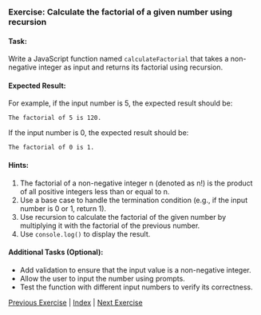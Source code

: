 ### Exercise: Calculate the factorial of a given number using recursion

#### Task:
Write a JavaScript function named `calculateFactorial` that takes a non-negative integer as input and returns its factorial using recursion.

#### Expected Result:
For example, if the input number is 5, the expected result should be:
```
The factorial of 5 is 120.
```
If the input number is 0, the expected result should be:
```
The factorial of 0 is 1.
```

#### Hints:
1. The factorial of a non-negative integer n (denoted as n!) is the product of all positive integers less than or equal to n.
2. Use a base case to handle the termination condition (e.g., if the input number is 0 or 1, return 1).
3. Use recursion to calculate the factorial of the given number by multiplying it with the factorial of the previous number.
4. Use `console.log()` to display the result.

#### Additional Tasks (Optional):
- Add validation to ensure that the input value is a non-negative integer.
- Allow the user to input the number using prompts.
- Test the function with different input numbers to verify its correctness.


[Previous Exercise](../8/README.md) | [Index](../../README.md) | [Next Exercise](../10/README.md)